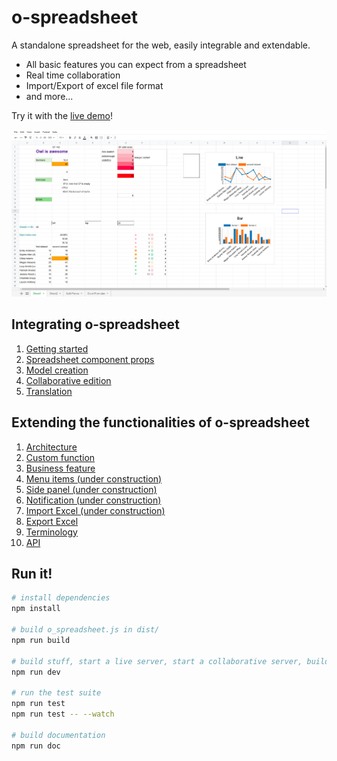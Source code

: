 # o-spreadsheet

A standalone spreadsheet for the web, easily integrable and extendable.

- All basic features you can expect from a spreadsheet
- Real time collaboration
- Import/Export of excel file format
- and more...

Try it with the [live demo](https://odoo.github.io/o-spreadsheet/)!

![o-spreadsheet screenshot](doc/o-spreadsheet.png "o-spreadsheet demo")

## Integrating o-spreadsheet

1. [Getting started](doc/integrating/integration.md#getting-started)
2. [Spreadsheet component props](doc/integrating/integration.md#spreadsheet-component-props)
3. [Model creation](doc/integrating/integration.md#model-creation)
4. [Collaborative edition](doc/integrating/integration.md#collaborative-edition)
5. [Translation](doc/integrating/integration.md#translation)
<!--

- use with other UI library
- use with Typescript
  -->

## Extending the functionalities of o-spreadsheet

1. [Architecture](doc/extending/architecture.md)
2. [Custom function](doc/add_function.md)
3. [Business feature](doc/extending/business_feature.md)
4. [Menu items (under construction)]()
5. [Side panel (under construction)]()
6. [Notification (under construction)]()
7. [Import Excel (under construction)]()
8. [Export Excel](doc/extending/xlsx/xlsx_import.md)
9. [Terminology](doc/o-spreadsheet_terminology.png)
10. [API](doc/tsdoc/README.md)

## Run it!

```bash
# install dependencies
npm install

# build o_spreadsheet.js in dist/
npm run build

# build stuff, start a live server, start a collaborative server, build with --watch
npm run dev

# run the test suite
npm run test
npm run test -- --watch

# build documentation
npm run doc
```
